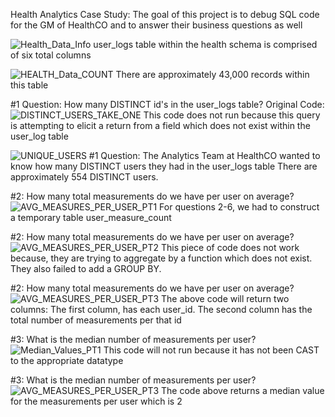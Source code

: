 Health Analytics Case Study: The goal of this project is to debug SQL code for the GM of HealthCO and to answer their business questions as well

![Health_Data_Info](https://user-images.githubusercontent.com/85455439/131554524-e6bca2e3-3a25-4c75-9b08-2ad712a2b368.png)
user_logs table within the health schema is comprised of six total columns


![HEALTH_Data_COUNT](https://user-images.githubusercontent.com/85455439/131554804-29d4810a-7be1-4993-80f7-f8b055314e99.png)
There are approximately 43,000 records within this table

#1 Question: How many DISTINCT id's in the user_logs table?
Original Code:
![DISTINCT_USERS_TAKE_ONE](https://user-images.githubusercontent.com/85455439/131556802-6758f44d-b3ba-4b72-aacf-e21248aadaf8.png)
This code does not run because this query is attempting to elicit a return from a field which does not exist within the user_log table


![UNIQUE_USERS](https://user-images.githubusercontent.com/85455439/131555994-98029cd4-fdeb-4a3c-9d71-b48f4a348c81.png)
#1 Question: The Analytics Team at HealthCO wanted to know how many DISTINCT users they had in the user_logs table
There are approximately 554 DISTINCT users. 


#2: How many total measurements do we have per user on average?
![AVG_MEASURES_PER_USER_PT1](https://user-images.githubusercontent.com/85455439/131559782-20a447d8-c214-497f-85ed-4976eeba07d5.png)
For questions 2-6, we had to construct a temporary table user_measure_count



#2: How many total measurements do we have per user on average?
![AVG_MEASURES_PER_USER_PT2](https://user-images.githubusercontent.com/85455439/131560226-a1b86933-04d7-4953-b159-8dbb803be92b.png)
This piece of code does not work because, they are trying to aggregate by a function which does not exist. They also failed to add a GROUP BY. 


#2: How many total measurements do we have per user on average?
![AVG_MEASURES_PER_USER_PT3](https://user-images.githubusercontent.com/85455439/131561088-7603143a-d970-4937-98b6-80aa8abcb8c6.png)
The above code will return two columns: The first column, has each user_id. The second column has the total number of measurements per that id

#3: What is the median number of measurements per user?
![Median_Values_PT1](https://user-images.githubusercontent.com/85455439/131561931-68f107d1-d13f-4697-80fa-492a26fbac32.png)
This code will not run because it has not been CAST to the appropriate datatype

#3: What is the median number of measurements per user?
![AVG_MEASURES_PER_USER_PT3](https://user-images.githubusercontent.com/85455439/131563213-0b6421e8-e8ff-4a17-8c31-e97949c1b5c6.png)
The code above returns a median value for the measurements per user which is 2


